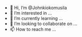- 👋 Hi, I’m @Johnkiokomusila
- 👀 I’m interested in ...
- 🌱 I’m currently learning ...
- 💞️ I’m looking to collaborate on ...
- 📫 How to reach me ...

<!---
Johnkiokomusila/Johnkiokomusila is a ✨ special ✨ repository because its `README.md` (this file) appears on your GitHub profile.
You can click the Preview link to take a look at your changes.
--->
